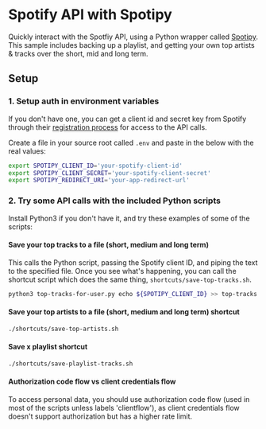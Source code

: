 # Spotify API with Spotipy

Quickly interact with the Spotfiy API, using a Python wrapper called [Spotipy](https://github.com/plamere/spotipy). This sample includes backing up a playlist, and getting your own top artists & tracks over the short, mid and long term.

## Setup

### 1. Setup auth in environment variables

If you don't have one, you can get a client id and secret key from Spotify through their [registration process](https://developer.spotify.com/my-applications/) for access to the API calls.

Create a file in your source root called `.env` and paste in the below with the real values:

```bash
export SPOTIPY_CLIENT_ID='your-spotify-client-id'
export SPOTIPY_CLIENT_SECRET='your-spotify-client-secret'
export SPOTIPY_REDIRECT_URI='your-app-redirect-url'
```

### 2. Try some API calls with the included Python scripts

Install Python3 if you don't have it, and try these examples of some of the scripts:

#### Save your top tracks to a file (short, medium and long term)

This calls the Python script, passing the Spotify client ID, and piping the text to the specified file. Once you see what's happening, you can call the shortcut script which does the same thing, `shortcuts/save-top-tracks.sh`.

```bash
python3 top-tracks-for-user.py echo ${SPOTIPY_CLIENT_ID} >> top-tracks.md
```

#### Save your top artists to a file (short, medium and long term) shortcut

```bash
./shortcuts/save-top-artists.sh
```

#### Save x playlist shortcut

```bash
./shortcuts/save-playlist-tracks.sh
```

#### Authorization code flow vs client credentials flow

To access personal data, you should use authorization code flow (used in most of the scripts unless labels 'clientflow'), as client credentials flow doesn't support authorization but has a higher rate limit.